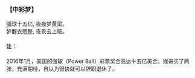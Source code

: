 ### 【中彩梦】

强球十五亿, 夜夜梦黄梁。  
梦醒衣冠整, 乖乖去上班。

#### 注：
2016年1月，美国的强球（Power Ball）彩票奖金高达十五亿美金。猴哥买了两张，充满期待，自以为很快就可以辞职退休了。
